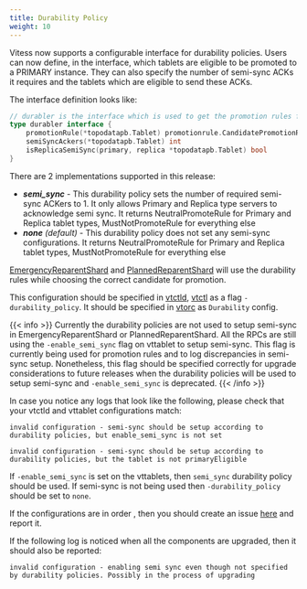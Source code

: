 ```yaml
---
title: Durability Policy
weight: 10
---
```


Vitess now supports a configurable interface for durability policies. Users can now define, in the interface, which tablets are eligible to be promoted to a PRIMARY instance. They can also specify the number of semi-sync ACKs it requires and the tablets which are eligible to send these ACKs.

The interface definition looks like:
```go
// durabler is the interface which is used to get the promotion rules for candidates and the semi sync setup
type durabler interface {
	promotionRule(*topodatapb.Tablet) promotionrule.CandidatePromotionRule
	semiSyncAckers(*topodatapb.Tablet) int
	isReplicaSemiSync(primary, replica *topodatapb.Tablet) bool
}
```

There are 2 implementations supported in this release:
 - ***semi_sync*** - This durability policy sets the number of required semi-sync ACKers to 1. It only allows Primary and Replica type servers to acknowledge semi sync. It returns NeutralPromoteRule for Primary and Replica tablet types, MustNotPromoteRule for everything else
 - ***none** (default)* - This durability policy does not set any semi-sync configurations. It returns NeutralPromoteRule for Primary and Replica tablet types, MustNotPromoteRule for everything else


[EmergencyReparentShard](../../configuration-advanced/reparenting/#emergencyreparentshard-emergency-reparenting) and [PlannedReparentShard](../../configuration-advanced/reparenting/#plannedreparentshard-planned-reparenting) will use the durability rules while choosing the correct candidate for promotion.

This configuration should be specified in [vtctld](../vtctld), [vtctl](../../../concepts/vtctl) as a flag `-durability_policy`. It should be specified in [vtorc](../vtorc) as `Durability` config.

{{< info >}}
Currently the durability policies are not used to setup semi-sync in EmergencyReparentShard or PlannedReparentShard. All the RPCs are still using the `-enable_semi_sync` flag on vttablet to setup semi-sync. This flag is currently being used for promotion rules and to log discrepancies in semi-sync setup. Nonetheless, this flag should be specified correctly for upgrade considerations to future releases when the durability policies will be used to setup semi-sync and `-enable_semi_sync` is deprecated.
{{< /info >}}

In case you notice any logs that look like the following, please check that your vtctld and vttablet configurations match:
```
invalid configuration - semi-sync should be setup according to durability policies, but enable_semi_sync is not set
```
```
invalid configuration - semi-sync should be setup according to durability policies, but the tablet is not primaryEligible
```
If `-enable_semi_sync` is set on the vttablets, then `semi_sync` durability policy should be used.  If semi-sync is not being used then `-durability_policy` should be set to `none`.

If the configurations are in order , then you should create an issue [here](https://github.com/vitessio/vitess/issues) and report it.

If the following log is noticed when all the components are upgraded, then it should also be reported:
```
invalid configuration - enabling semi sync even though not specified by durability policies. Possibly in the process of upgrading
```
